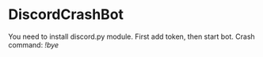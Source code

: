 # DiscordCrashBot
You need to install discord.py module.
First add token, then start bot.
Crash command: *!bye*

